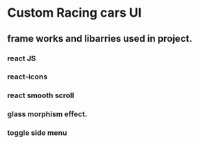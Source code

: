# Custom Racing cars UI
 

## frame works and libarries used in project.

 

### react JS
### react-icons
### react smooth scroll 
### glass morphism effect.
### toggle side menu

 